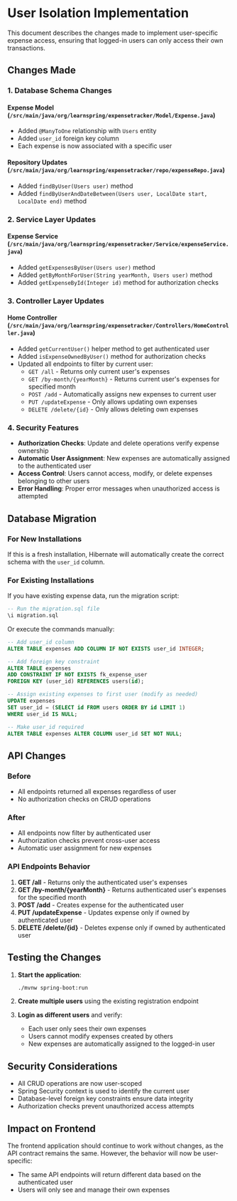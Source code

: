# User Isolation Implementation

This document describes the changes made to implement user-specific expense access, ensuring that logged-in users can only access their own transactions.

## Changes Made

### 1. Database Schema Changes

#### Expense Model (`/src/main/java/org/learnspring/expensetracker/Model/Expense.java`)
- Added `@ManyToOne` relationship with `Users` entity
- Added `user_id` foreign key column
- Each expense is now associated with a specific user

#### Repository Updates (`/src/main/java/org/learnspring/expensetracker/repo/expenseRepo.java`)
- Added `findByUser(Users user)` method
- Added `findByUserAndDateBetween(Users user, LocalDate start, LocalDate end)` method

### 2. Service Layer Updates

#### Expense Service (`/src/main/java/org/learnspring/expensetracker/Service/expenseService.java`)
- Added `getExpensesByUser(Users user)` method
- Added `getByMonthForUser(String yearMonth, Users user)` method
- Added `getExpenseById(Integer id)` method for authorization checks

### 3. Controller Layer Updates

#### Home Controller (`/src/main/java/org/learnspring/expensetracker/Controllers/HomeController.java`)
- Added `getCurrentUser()` helper method to get authenticated user
- Added `isExpenseOwnedByUser()` method for authorization checks
- Updated all endpoints to filter by current user:
  - `GET /all` - Returns only current user's expenses
  - `GET /by-month/{yearMonth}` - Returns current user's expenses for specified month
  - `POST /add` - Automatically assigns new expenses to current user
  - `PUT /updateExpense` - Only allows updating own expenses
  - `DELETE /delete/{id}` - Only allows deleting own expenses

### 4. Security Features

- **Authorization Checks**: Update and delete operations verify expense ownership
- **Automatic User Assignment**: New expenses are automatically assigned to the authenticated user
- **Access Control**: Users cannot access, modify, or delete expenses belonging to other users
- **Error Handling**: Proper error messages when unauthorized access is attempted

## Database Migration

### For New Installations
If this is a fresh installation, Hibernate will automatically create the correct schema with the `user_id` column.

### For Existing Installations
If you have existing expense data, run the migration script:

```sql
-- Run the migration.sql file
\i migration.sql
```

Or execute the commands manually:

```sql
-- Add user_id column
ALTER TABLE expenses ADD COLUMN IF NOT EXISTS user_id INTEGER;

-- Add foreign key constraint
ALTER TABLE expenses 
ADD CONSTRAINT IF NOT EXISTS fk_expense_user 
FOREIGN KEY (user_id) REFERENCES users(id);

-- Assign existing expenses to first user (modify as needed)
UPDATE expenses 
SET user_id = (SELECT id FROM users ORDER BY id LIMIT 1)
WHERE user_id IS NULL;

-- Make user_id required
ALTER TABLE expenses ALTER COLUMN user_id SET NOT NULL;
```

## API Changes

### Before
- All endpoints returned all expenses regardless of user
- No authorization checks on CRUD operations

### After
- All endpoints now filter by authenticated user
- Authorization checks prevent cross-user access
- Automatic user assignment for new expenses

### API Endpoints Behavior

1. **GET /all** - Returns only the authenticated user's expenses
2. **GET /by-month/{yearMonth}** - Returns authenticated user's expenses for the specified month
3. **POST /add** - Creates expense for the authenticated user
4. **PUT /updateExpense** - Updates expense only if owned by authenticated user
5. **DELETE /delete/{id}** - Deletes expense only if owned by authenticated user

## Testing the Changes

1. **Start the application**:
   ```bash
   ./mvnw spring-boot:run
   ```

2. **Create multiple users** using the existing registration endpoint

3. **Login as different users** and verify:
   - Each user only sees their own expenses
   - Users cannot modify expenses created by others
   - New expenses are automatically assigned to the logged-in user

## Security Considerations

- All CRUD operations are now user-scoped
- Spring Security context is used to identify the current user
- Database-level foreign key constraints ensure data integrity
- Authorization checks prevent unauthorized access attempts

## Impact on Frontend

The frontend application should continue to work without changes, as the API contract remains the same. However, the behavior will now be user-specific:
- The same API endpoints will return different data based on the authenticated user
- Users will only see and manage their own expenses
